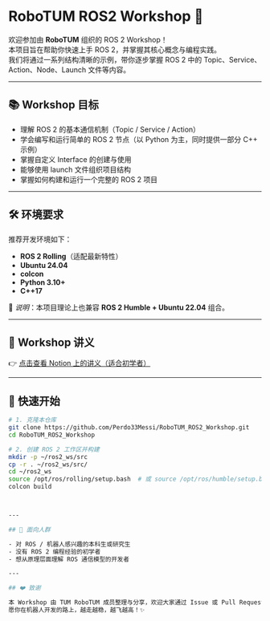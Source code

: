 # RoboTUM ROS2 Workshop 🚀

欢迎参加由 **RoboTUM** 组织的 ROS 2 Workshop！  
本项目旨在帮助你快速上手 ROS 2，并掌握其核心概念与编程实践。  
我们将通过一系列结构清晰的示例，带你逐步掌握 ROS 2 中的 Topic、Service、Action、Node、Launch 文件等内容。

---

## 📚 Workshop 目标

- 理解 ROS 2 的基本通信机制（Topic / Service / Action）
- 学会编写和运行简单的 ROS 2 节点（以 Python 为主，同时提供一部分 C++ 示例）
- 掌握自定义 Interface 的创建与使用
- 能够使用 launch 文件组织项目结构
- 掌握如何构建和运行一个完整的 ROS 2 项目

---

## 🛠️ 环境要求

推荐开发环境如下：

- **ROS 2 Rolling**（适配最新特性）  
- **Ubuntu 24.04**
- **colcon**
- **Python 3.10+**
- **C++17**

📝 *说明*：本项目理论上也兼容 **ROS 2 Humble + Ubuntu 22.04** 组合。

---

## 📄 Workshop 讲义

👉 [点击查看 Notion 上的讲义（适合初学者）](https://www.notion.so/starryocean/ROS2-Workshop-ROS2-ROS2-Workshop-Handouts-for-ROS2-beginners-1ff866ba436e8056b00fc457636b7952?source=copy_link)

---

## 🚀 快速开始

```bash
# 1. 克隆本仓库
git clone https://github.com/Perdo33Messi/RoboTUM_ROS2_Workshop.git
cd RoboTUM_ROS2_Workshop

# 2. 创建 ROS 2 工作区并构建
mkdir -p ~/ros2_ws/src
cp -r . ~/ros2_ws/src/
cd ~/ros2_ws
source /opt/ros/rolling/setup.bash  # 或 source /opt/ros/humble/setup.bash
colcon build



---

## 🎯 面向人群

- 对 ROS / 机器人感兴趣的本科生或研究生  
- 没有 ROS 2 编程经验的初学者  
- 想从原理层面理解 ROS 通信模型的开发者

---

## ❤️ 致谢

本 Workshop 由 TUM RoboTUM 成员整理与分享，欢迎大家通过 Issue 或 Pull Request 提出建议与改进。  
愿你在机器人开发的路上，越走越稳，越飞越高！✨
